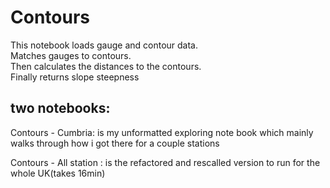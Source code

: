 # Contours
This notebook loads gauge and contour data. <br>
Matches gauges to contours.<br>
Then calculates the distances to the contours.<br>
Finally returns slope steepness

## two notebooks:

Contours - Cumbria: is my unformatted exploring note book which mainly walks through how i got there for a couple stations</br>

Contours - All station : is the refactored and rescalled version to run for the whole UK(takes 16min)